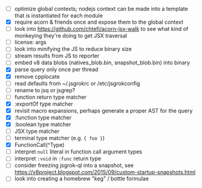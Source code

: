 - [ ] optimize global contexts; nodejs context can be made into a template that
  is instantiated for each module
- [x] require acorn & friends once and expose them to the global context
- [ ] look into https://github.com/chtefi/acorn-jsx-walk to see what kind of monkeying they're doing to get JSX traversal
- [ ] license: args
- [ ] look into minifying the JS to reduce binary size
- [ ] stream results from JS to reporter
- [ ] embed v8 data blobs (natives_blob.bin, snapshot_blob.bin) into binary
- [x] parse query only once per thread
- [x] remove cpplocate
- [ ] read defaults from ~/.jsgrokrc or /etc/jsgrokconfig
- [ ] rename to jsq or jsgrep?
- [ ] function return type matcher
- [x] :exportOf type matcher
- [x] revisit macro expansions, perhaps generate a proper AST for the query
- [x] :function type matcher
- [x] :boolean type matcher
- [ ] JSX type matcher
- [ ] terminal type matcher (e.g. `{ foo }`)
- [x] FunctionCall(^Type)
- [ ] interpret `null` literal in function call argument types
- [ ] interpret `:void` in `:func` return type
- [ ] consider freezing jsgrok-ql into a snapshot, see https://v8project.blogspot.com/2015/09/custom-startup-snapshots.html
- [ ] look into creating a homebrew "keg" / bottle formulae